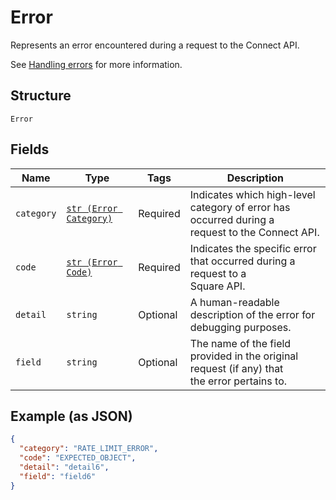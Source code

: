 
# Error

Represents an error encountered during a request to the Connect API.

See [Handling errors](https://developer.squareup.com/docs/build-basics/handling-errors) for more information.

## Structure

`Error`

## Fields

| Name | Type | Tags | Description |
|  --- | --- | --- | --- |
| `category` | [`str (Error Category)`](/doc/models/error-category.md) | Required | Indicates which high-level category of error has occurred during a<br>request to the Connect API. |
| `code` | [`str (Error Code)`](/doc/models/error-code.md) | Required | Indicates the specific error that occurred during a request to a<br>Square API. |
| `detail` | `string` | Optional | A human-readable description of the error for debugging purposes. |
| `field` | `string` | Optional | The name of the field provided in the original request (if any) that<br>the error pertains to. |

## Example (as JSON)

```json
{
  "category": "RATE_LIMIT_ERROR",
  "code": "EXPECTED_OBJECT",
  "detail": "detail6",
  "field": "field6"
}
```

